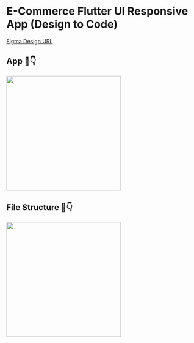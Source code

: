 # E-Commerce Flutter UI Responsive App (Design to Code)

[Figma Design URL](https://www.figma.com/file/ZYqtJxo7ToGzbsKZeaAnAE/E-Commerce-UI-Kit-V1.1-(Community)?node-id=655%3A1104&viewport=657%2C184%2C0.19163116812705994)

## App 📱👇
<img src="app_photos/app.gif" width="300">

## File Structure 📁👇
<img src="app_photos/file_structure.gif" width="300">
